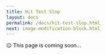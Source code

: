 ```yaml
---
title: Hit Test Slop
layout: docs
permalink: /docs/hit-test-slop.html
next: image-modification-block.html
---
```


<div class = "warning">😑 This page is coming soon...</div>